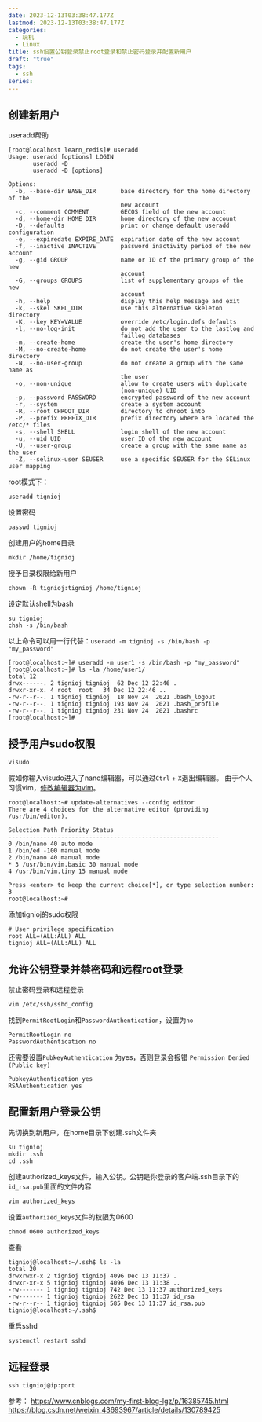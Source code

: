 ```yaml
---
date: 2023-12-13T03:38:47.177Z
lastmod: 2023-12-13T03:38:47.177Z
categories:
  - 玩机
  - Linux
title: ssh设置公钥登录禁止root登录和禁止密码登录并配置新用户
draft: "true"
tags:
  - ssh
series: 
---
```

## 创建新用户
useradd帮助
```shell
[root@localhost learn_redis]# useradd
Usage: useradd [options] LOGIN
       useradd -D
       useradd -D [options]

Options:
  -b, --base-dir BASE_DIR       base directory for the home directory of the
                                new account
  -c, --comment COMMENT         GECOS field of the new account
  -d, --home-dir HOME_DIR       home directory of the new account
  -D, --defaults                print or change default useradd configuration
  -e, --expiredate EXPIRE_DATE  expiration date of the new account
  -f, --inactive INACTIVE       password inactivity period of the new account
  -g, --gid GROUP               name or ID of the primary group of the new
                                account
  -G, --groups GROUPS           list of supplementary groups of the new
                                account
  -h, --help                    display this help message and exit
  -k, --skel SKEL_DIR           use this alternative skeleton directory
  -K, --key KEY=VALUE           override /etc/login.defs defaults
  -l, --no-log-init             do not add the user to the lastlog and
                                faillog databases
  -m, --create-home             create the user's home directory
  -M, --no-create-home          do not create the user's home directory
  -N, --no-user-group           do not create a group with the same name as
                                the user
  -o, --non-unique              allow to create users with duplicate
                                (non-unique) UID
  -p, --password PASSWORD       encrypted password of the new account
  -r, --system                  create a system account
  -R, --root CHROOT_DIR         directory to chroot into
  -P, --prefix PREFIX_DIR       prefix directory where are located the /etc/* files
  -s, --shell SHELL             login shell of the new account
  -u, --uid UID                 user ID of the new account
  -U, --user-group              create a group with the same name as the user
  -Z, --selinux-user SEUSER     use a specific SEUSER for the SELinux user mapping

```

root模式下：
```
useradd tignioj
```

设置密码
```
passwd tignioj
```

创建用户的home目录
```
mkdir /home/tignioj
```
授予目录权限给新用户
```
chown -R tignioj:tignioj /home/tignioj
```
设定默认shell为bash
```
su tignioj
chsh -s /bin/bash
```

以上命令可以用一行代替：`useradd -m tignioj -s /bin/bash -p "my_password"`

```shell
[root@localhost:~]# useradd -m user1 -s /bin/bash -p "my_password"
[root@localhost:~]# ls -la /home/user1/
total 12
drwx------. 2 tignioj tignioj  62 Dec 12 22:46 .
drwxr-xr-x. 4 root  root   34 Dec 12 22:46 ..
-rw-r--r--. 1 tignioj tignioj  18 Nov 24  2021 .bash_logout
-rw-r--r--. 1 tignioj tignioj 193 Nov 24  2021 .bash_profile
-rw-r--r--. 1 tignioj tignioj 231 Nov 24  2021 .bashrc
[root@localhost:~]#
```


## 授予用户sudo权限

```
visudo
```
假如你输入visudo进入了nano编辑器，可以通过`Ctrl` + `X`退出编辑器。
由于个人习惯vim，[修改编辑器为vim](https://askubuntu.com/questions/539243/how-to-change-visudo-editor-from-nano-to-vim)。

```
root@localhost:~# update-alternatives --config editor  
There are 4 choices for the alternative editor (providing /usr/bin/editor).  
  
Selection Path Priority Status  
------------------------------------------------------------  
0 /bin/nano 40 auto mode  
1 /bin/ed -100 manual mode  
2 /bin/nano 40 manual mode  
* 3 /usr/bin/vim.basic 30 manual mode  
4 /usr/bin/vim.tiny 15 manual mode  
  
Press <enter> to keep the current choice[*], or type selection number: 3  
root@localhost:~#
```
添加tignioj的sudo权限
```
# User privilege specification  
root ALL=(ALL:ALL) ALL  
tignioj ALL=(ALL:ALL) ALL
```

## 允许公钥登录并禁密码和远程root登录
禁止密码登录和远程登录
```
vim /etc/ssh/sshd_config
```
找到`PermitRootLogin`和`PasswordAuthentication`，设置为`no`
```
PermitRootLogin no  
PasswordAuthentication no
```

还需要设置`PubkeyAuthentication` 为yes，否则登录会报错 `Permission Denied (Public key)`
```
PubkeyAuthentication yes  
RSAAuthentication yes
```

## 配置新用户登录公钥
先切换到新用户，在home目录下创建.ssh文件夹
```
su tignioj
mkdir .ssh
cd .ssh
```
创建authorized_keys文件，输入公钥。公钥是你登录的客户端.ssh目录下的`id_rsa.pub`里面的文件内容
```
vim authorized_keys
```

设置`authorized_keys`文件的权限为0600
```
chmod 0600 authorized_keys
```

查看
```
tignioj@localhost:~/.ssh$ ls -la  
total 20  
drwxrwxr-x 2 tignioj tignioj 4096 Dec 13 11:37 .  
drwxr-xr-x 5 tignioj tignioj 4096 Dec 13 11:38 ..  
-rw------- 1 tignioj tignioj 742 Dec 13 11:37 authorized_keys  
-rw------- 1 tignioj tignioj 2622 Dec 13 11:37 id_rsa  
-rw-r--r-- 1 tignioj tignioj 585 Dec 13 11:37 id_rsa.pub  
tignioj@localhost:~/.ssh$
```

重启sshd
```
systemctl restart sshd
```



## 远程登录
```
ssh tignioj@ip:port 
```

参考：
https://www.cnblogs.com/my-first-blog-lgz/p/16385745.html
https://blog.csdn.net/weixin_43693967/article/details/130789425